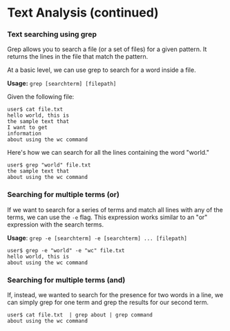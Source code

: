 # Text Analysis (continued)

### Text searching using grep

Grep allows you to search a file (or a set of files) for a given pattern. It returns the lines in the file that match the pattern.

At a basic level, we can use grep to search for a word inside a file.

__Usage:__ ```grep [searchterm] [filepath]```

Given the following file:

```console
user$ cat file.txt 
hello world, this is
the sample text that
I want to get
information
about using the wc command
```

Here's how we can search for all the lines containing the word "world."

```console
user$ grep "world" file.txt 
the sample text that
about using the wc command
```
### Searching for multiple terms (or)

If we want to search for a series of terms and match all lines with any of the terms, we can use the ```-e``` flag. This expression works similar to an "or" expression with the search terms.

__Usage__: ```grep -e [searchterm] -e [searchterm] ... [filepath]```

```console
user$ grep -e "world" -e "wc" file.txt 
hello world, this is
about using the wc command
```
### Searching for multiple terms (and)
If, instead, we wanted to search for the presence for two words in a line, we can simply grep for one term and grep the results for our second term.

```console
user$ cat file.txt  | grep about | grep command
about using the wc command
```